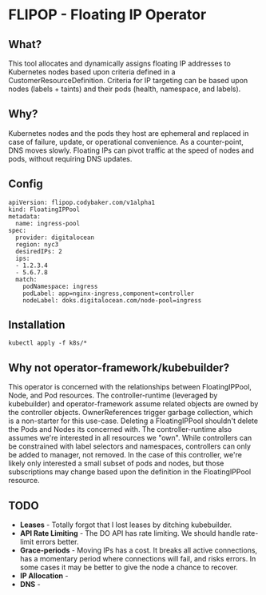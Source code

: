 # FLIPOP - Floating IP Operator

## What?
This tool allocates and dynamically assigns floating IP addresses to Kubernetes nodes based upon criteria defined in a CustomerResourceDefinition.  Criteria for IP targeting can be based upon nodes (labels + taints) and their pods (health, namespace, and labels).

## Why?
Kubernetes nodes and the pods they host are ephemeral and replaced in case of failure, update, or operational convenience. As a counter-point, DNS moves slowly.  Floating IPs can pivot traffic at the speed of nodes and pods, without requiring DNS updates.

## Config

```
apiVersion: flipop.codybaker.com/v1alpha1
kind: FloatingIPPool
metadata:
  name: ingress-pool
spec: 
  provider: digitalocean
  region: nyc3
  desiredIPs: 2
  ips:
  - 1.2.3.4
  - 5.6.7.8
  match:
    podNamespace: ingress
    podLabel: app=nginx-ingress,component=controller
    nodeLabel: doks.digitalocean.com/node-pool=ingress
```

## Installation
```
kubectl apply -f k8s/*
```

## Why not operator-framework/kubebuilder?

This operator is concerned with the relationships between FloatingIPPool, Node, and Pod resources. The controller-runtime (leveraged by kubebuilder) and operator-framework assume related objects are owned by the controller objects. OwnerReferences trigger garbage collection, which is a non-starter for this use-case. Deleting a FloatingIPPool shouldn't delete the Pods and Nodes its concerned with. The controller-runtime also assumes we're interested in all resources we "own". While controllers can be constrained with label selectors and namespaces, controllers can only be added to manager, not removed. In the case of this controller, we're likely only interested a small subset of pods and nodes, but those subscriptions may change based upon the definition in the FloatingIPPool resource.

## TODO
- __Leases__ - Totally forgot that I lost leases by ditching kubebuilder.
- __API Rate Limiting__ - The DO API has rate limiting. We should handle rate-limit errors better.
- __Grace-periods__ - Moving IPs has a cost. It breaks all active connections, has a momentary period where connections will fail, and risks errors.  In some cases it may be better to give the node a chance to recover.
- __IP Allocation__ - 
- __DNS__ - 
